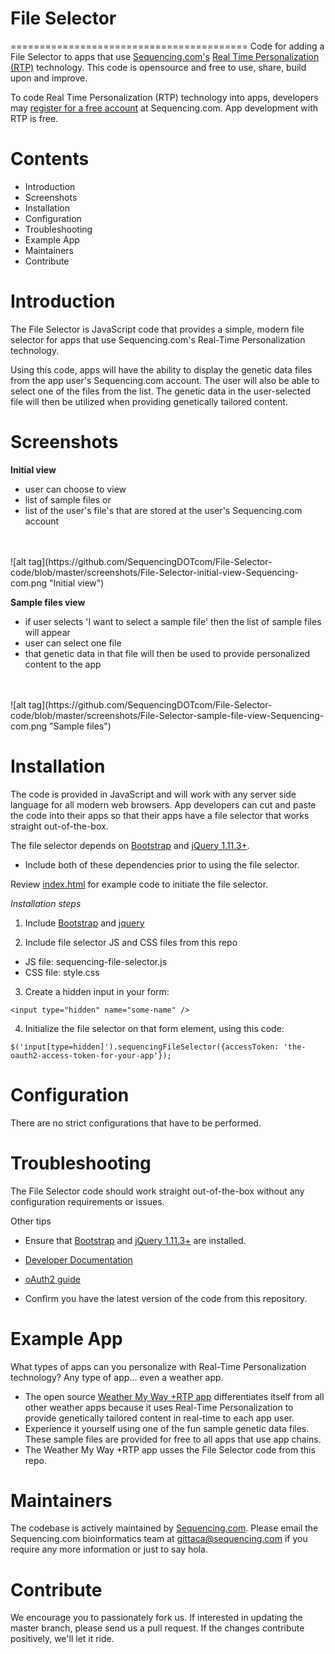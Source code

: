 # File Selector
=========================================
Code for adding a File Selector to apps that use [Sequencing.com's](https://sequencing.com/) [Real Time Personalization (RTP)](https://sequencing.com/developer-documentation/what-is-real-time-personalization-rtp) technology. This code is opensource and free to use, share, build upon and improve.

To code Real Time Personalization (RTP) technology into apps, developers may [register for a free account](https://sequencing.com/user/register/) at Sequencing.com. App development with RTP is free.


Contents
=========================================
* Introduction
* Screenshots
* Installation
* Configuration
* Troubleshooting
* Example App
* Maintainers
* Contribute

Introduction
=========================================
The File Selector is JavaScript code that provides a simple, modern file selector for apps that use Sequencing.com's Real-Time Personalization technology. 

Using this code, apps will have the ability to display the genetic data files from the app user's Sequencing.com account. The user will also be able to select one of the files from the list. The genetic data in the user-selected file will then be utilized when providing genetically tailored content.

Screenshots
======================================
**Initial view**
* user can choose to view
 * list of sample files or 
 * list of the user's file's that are stored at the user's Sequencing.com account
<br>
<br>
![alt tag](https://github.com/SequencingDOTcom/File-Selector-code/blob/master/screenshots/File-Selector-initial-view-Sequencing-com.png "Initial view")


**Sample files view**
* if user selects 'I want to select a sample file' then the list of sample files will appear
* user can select one file
* that genetic data in that file will then be used to provide personalized content to the app
<br>
<br>
![alt tag](https://github.com/SequencingDOTcom/File-Selector-code/blob/master/screenshots/File-Selector-sample-file-view-Sequencing-com.png "Sample files")

Installation
======================================
The code is provided in JavaScript and will work with any server side language for all modern web browsers. App developers can cut and paste the code into their apps so that their apps have a file selector that works straight out-of-the-box.

The file selector depends on [Bootstrap](https://github.com/SequencingDOTcom/File-Selector-code/tree/master/bootstrap) and [jQuery 1.11.3+](https://ajax.googleapis.com/ajax/libs/jquery/1.11.3/jquery.min.js). 
* Include both of these dependencies prior to using the file selector. 

Review [index.html](https://github.com/SequencingDOTcom/File-Selector-code/blob/master/index.html) for example code to initiate the file selector.

*Installation steps*

1) Include [Bootstrap](https://github.com/SequencingDOTcom/File-Selector-code/tree/master/bootstrap) and [jquery](https://ajax.googleapis.com/ajax/libs/jquery/1.11.3/jquery.min.js)

2) Include file selector JS and CSS files from this repo
 * JS file: sequencing-file-selector.js
 * CSS file: style.css

3) Create a hidden input in your form: 
```
<input type="hidden" name="some-name" />
```

4) Initialize the file selector on that form element, using this code: 
```
$('input[type=hidden]').sequencingFileSelector({accessToken: 'the-oauth2-access-token-for-your-app'});
```

Configuration
======================================
There are no strict configurations that have to be performed.

Troubleshooting
======================================
The File Selector code should work straight out-of-the-box without any configuration requirements or issues. 

Other tips

* Ensure that [Bootstrap](https://github.com/SequencingDOTcom/File-Selector-code/tree/master/bootstrap) and [jQuery 1.11.3+](https://ajax.googleapis.com/ajax/libs/jquery/1.11.3/jquery.min.js) are installed.
   
* [Developer Documentation](https://sequencing.com/developer-documentation/)

* [oAuth2 guide](https://sequencing.com/developer-documentation/oauth2-guide/)

* Confirm you have the latest version of the code from this repository.

Example App
======================================
What types of apps can you personalize with Real-Time Personalization technology? Any type of app... even a weather app. 
* The open source [Weather My Way +RTP app](https://github.com/SequencingDOTcom/Weather-My-Way-RTP-App/) differentiates itself from all other weather apps because it uses Real-Time Personalization to provide genetically tailored content in real-time to each app user.
* Experience it yourself using one of the fun sample genetic data files. These sample files are provided for free to all apps that use app chains.
* The Weather My Way +RTP app usses the File Selector code from this repo.
 

Maintainers
======================================
The codebase is actively maintained by [Sequencing.com](https://sequencing.com/). Please email the Sequencing.com bioinformatics team at gittaca@sequencing.com if you require any more information or just to say hola.

Contribute
======================================
We encourage you to passionately fork us. If interested in updating the master branch, please send us a pull request. If the changes contribute positively, we'll let it ride.
